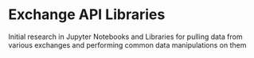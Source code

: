 # Exchange API Libraries

Initial research in Jupyter Notebooks and Libraries for pulling data from various exchanges and performing common data manipulations on them 
